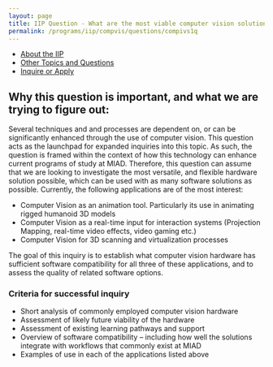 ```yaml
---
layout: page
title: IIP Question - What are the most viable computer vision solutions for MIAD?
permalink: /programs/iip/compvis/questions/compivs1q
---
```

- [About the IIP](/programs/iip/aboutiip)
- [Other Topics and Questions](/programs/iip/iiptopics)
- [Inquire or Apply](mailto:bendembroski@miad.edu)
## Why this question is important, and what we are trying to figure out:

Several techniques and and processes are dependent on, or can be significantly enhanced through the use of computer vision. This question acts as the launchpad for expanded inquiries into this topic. As such, the question is framed within the context of how this technology can enhance current programs of study at MIAD. Therefore, this question can assume that we are looking to investigate the most versatile, and flexible hardware solution possible, which can be used with as many software solutions as possible. Currently, the following applications are of the most interest:

- Computer Vision as an animation tool. Particularly its use in animating rigged humanoid 3D models
- Computer Vision as a real-time input for interaction systems (Projection Mapping, real-time video effects, video gaming etc.)
- Computer Vision for 3D scanning and virtualization processes

The goal of this inquiry is to establish what computer vision hardware has sufficient software compatibility for all three of these applications, and to assess the quality of related software options.
### Criteria for successful inquiry

- Short analysis of commonly employed computer vision hardware
- Assessment of likely future viability of the hardware
- Assessment of existing learning pathways and support
- Overview of software compatibility – including how well the solutions integrate with workflows that commonly exist at MIAD
- Examples of use in each of the applications listed above

